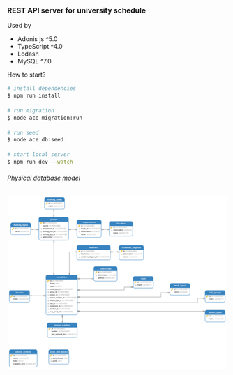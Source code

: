 ### REST API server for university schedule

Used by
 * Adonis js ^5.0
 * TypeScript ^4.0
 * Lodash
 * MySQL ^7.0
 
How to start?
```bash
# install dependencies
$ npm run install

# run migration
$ node ace migration:run

# run seed
$ node ace db:seed

# start local server
$ npm run dev --watch
```

###### Physical database model
![alt text](https://github.com/Mirzaliev/timetable-api/blob/dev/database/model.png)
